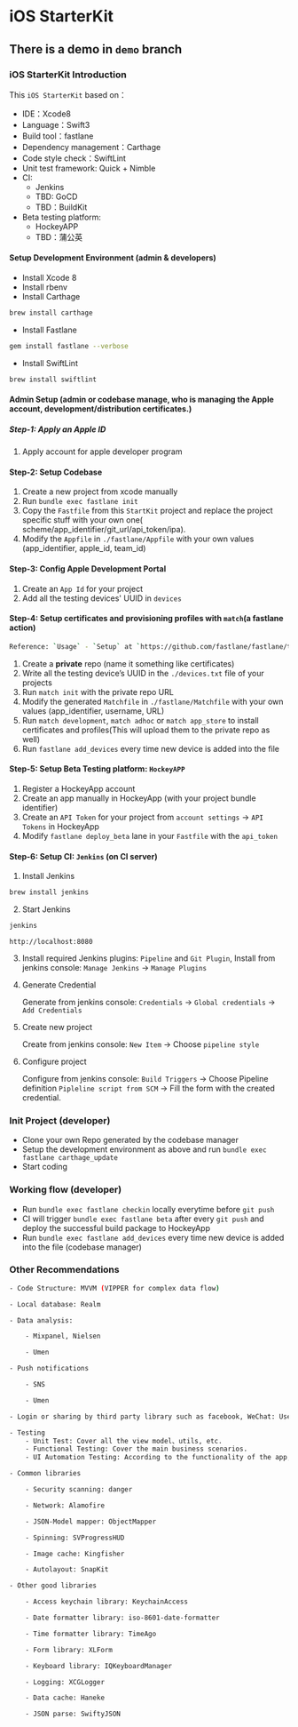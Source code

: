# iOS StarterKit

## There is a demo in `demo` branch

### iOS StarterKit Introduction

This `iOS StarterKit` based on：

* IDE：Xcode8
* Language：Swift3
* Build tool：fastlane
* Dependency management：Carthage
* Code style check：SwiftLint
* Unit test framework: Quick + Nimble
* CI:
    - Jenkins
    - TBD: GoCD
    - TBD：BuildKit
* Beta testing platform:
    - HockeyAPP
    - TBD：蒲公英


#### Setup Development Environment (admin & developers)

* Install Xcode 8
* Install rbenv
* Install Carthage

```bash
brew install carthage
```

* Install Fastlane

```bash
gem install fastlane --verbose
```

* Install SwiftLint

```bash
brew install swiftlint
```

#### Admin Setup (admin or codebase manage, who is managing the Apple account, development/distribution certificates.)

##### Step-1: Apply an Apple ID

   1. Apply account for apple developer program

#### Step-2: Setup Codebase

   1. Create a new project from xcode manually
   2. Run `bundle exec fastlane init` 
   3. Copy the `Fastfile` from this `StartKit` project and replace the project specific stuff with your own one( scheme/app_identifier/git_url/api_token/ipa).
   4. Modify the `Appfile` in `./fastlane/Appfile` with your own values (app_identifier, apple_id, team_id)

#### Step-3: Config Apple Development Portal

   1. Create an `App Id` for your project
   2. Add all the testing devices' UUID in `devices`

#### Step-4: Setup certificates and provisioning profiles with `match`(a fastlane action)

```bash
Reference: `Usage` - `Setup` at `https://github.com/fastlane/fastlane/tree/master/match`
```

   1. Create a **private** repo (name it something like certificates)
   2. Write all the testing device’s UUID in the `./devices.txt` file of your projects
   3. Run `match init` with the private repo URL
   4. Modify the generated `Matchfile` in `./fastlane/Matchfile` with your own values (app_identifier, username, URL)
   5. Run `match development`, `match adhoc` or `match app_store` to install certificates and profiles(This will upload them to the private repo as well)
   6. Run `fastlane add_devices` every time new device is added into the file

#### Step-5: Setup Beta Testing platform: `HockeyAPP`

   1. Register a HockeyApp account
   2. Create an app manually in HockeyApp (with your project bundle identifier)
   3. Create an `API Token` for your project from `account settings` -> `API Tokens` in HockeyApp
   4. Modify `fastlane deploy_beta` lane in your `Fastfile` with the `api_token`

#### Step-6: Setup CI: `Jenkins` (on CI server)

1. Install Jenkins

```bash
brew install jenkins
```

2. Start Jenkins

```bash
jenkins
```

`http://localhost:8080`

3. Install required Jenkins plugins: `Pipeline` and `Git Plugin`, Install from jenkins console: `Manage Jenkins` -> `Manage Plugins`

4. Generate Credential

	Generate from jenkins console: `Credentials` -> `Global credentials` -> `Add Credentials`

5. Create new project

	Create from jenkins console: `New Item` -> Choose `pipeline style`

6. Configure project

	Configure from jenkins console: `Build Triggers` -> Choose Pipeline definition `Pipleline script from SCM` -> Fill the form with the created credential.


### Init Project (developer)

* Clone your own Repo generated by the codebase manager
* Setup the development environment as above and run `bundle exec fastlane carthage_update`
* Start coding

### Working flow (developer)

* Run `bundle exec fastlane checkin` locally everytime before `git push`
* CI will trigger `bundle exec fastlane beta` after every `git push` and deploy the successful build package to HockeyApp
* Run `bundle exec fastlane add_devices` every time new device is added into the file (codebase manager)

### Other Recommendations

```bash
- Code Structure: MVVM (VIPPER for complex data flow)

- Local database: Realm

- Data analysis:

    - Mixpanel, Nielsen

    - Umen

- Push notifications

    - SNS

    - Umen

- Login or sharing by third party library such as facebook, WeChat: Use the official SDK for each

- Testing
    - Unit Test: Cover all the view model、utils, etc.
    - Functional Testing: Cover the main business scenarios.
    - UI Automation Testing: According to the functionality of the app, and the benefit/cost of your team.

- Common libraries

    - Security scanning: danger

    - Network: Alamofire

    - JSON-Model mapper: ObjectMapper

    - Spinning: SVProgressHUD

    - Image cache: Kingfisher

    - Autolayout: SnapKit

- Other good libraries

    - Access keychain library: KeychainAccess

    - Date formatter library: iso-8601-date-formatter

    - Time formatter library: TimeAgo

    - Form library: XLForm

    - Keyboard library: IQKeyboardManager

    - Logging: XCGLogger

    - Data cache: Haneke

    - JSON parse: SwiftyJSON
```


